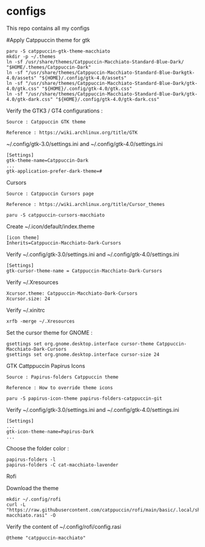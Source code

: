 # configs
This repo contains all my configs

#Apply Catppuccin theme for gtk

```
paru -S catppuccin-gtk-theme-macchiato
mkdir -p ~/.themes
ln -sf /usr/share/themes/Catppuccin-Macchiato-Standard-Blue-Dark/ "$HOME/.themes/Catppuccin-Dark"
ln -sf "/usr/share/themes/Catppuccin-Macchiato-Standard-Blue-Darkgtk-4.0/assets" "${HOME}/.config/gtk-4.0/assets"
ln -sf "/usr/share/themes/Catppuccin-Macchiato-Standard-Blue-Dark/gtk-4.0/gtk.css" "${HOME}/.config/gtk-4.0/gtk.css"
ln -sf "/usr/share/themes/Catppuccin-Macchiato-Standard-Blue-Dark/gtk-4.0/gtk-dark.css" "${HOME}/.config/gtk-4.0/gtk-dark.css"
```


Verify the GTK3 / GT4 configurations :


    Source : Catppuccin GTK theme

    Reference : https://wiki.archlinux.org/title/GTK


~/.config/gtk-3.0/settings.ini and ~/.config/gtk-4.0/settings.ini
```
[Settings]
gtk-theme-name=Catppuccin-Dark
...
gtk-application-prefer-dark-theme=# 
```

Cursors

    Source : Catppuccin Cursors page

    Reference : https://wiki.archlinux.org/title/Cursor_themes

```
paru -S catppuccin-cursors-macchiato

```
Create ~/.icon/default/index.theme

```
[icon theme]
Inherits=Catppuccin-Macchiato-Dark-Cursors

```
Verify ~/.config/gtk-3.0/settings.ini and ~/.config/gtk-4.0/settings.ini

```
[Settings]
gtk-cursor-theme-name = Catppuccin-Macchiato-Dark-Cursors

```
Verify ~/.Xresources

```
Xcursor.theme: Catppuccin-Macchiato-Dark-Cursors
Xcursor.size: 24

```
Verify ~/.xinitrc

```
xrfb -merge ~/.Xresources

```
Set the cursor theme for GNOME :

```
gsettings set org.gnome.desktop.interface cursor-theme Catppuccin-Macchiato-Dark-Cursors
gsettings set org.gnome.desktop.interface cursor-size 24

```
GTK Cattppuccin Papirus Icons

    Source : Papirus-folders Catppuccin theme

    Reference : How to override theme icons

```
paru -S papirus-icon-theme papirus-folders-catppuccin-git

```
Verify ~/.config/gtk-3.0/settings.ini and ~/.config/gtk-4.0/settings.ini

```
[Settings]
...
gtk-icon-theme-name=Papirus-Dark
...

```
Choose the folder color :

```
papirus-folders -l
papirus-folders -C cat-macchiato-lavender

```
Rofi

Download the theme

```
mkdir ~/.config/rofi
curl -L "https://raw.githubusercontent.com/catppuccin/rofi/main/basic/.local/share/rofi/themes/catppuccin-macchiato.rasi" -O

```
Verify the content of ~/.config/rofi/config.rasi

```
@theme "catppuccin-macchiato"
```
